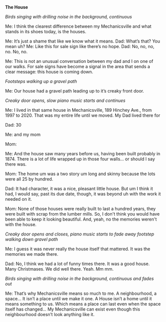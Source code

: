 **The House**

*Birds singing with drilling noise in the background, continuous*

Me: I think the clearest difference between my Mechanicsville and what stands in its shoes today, is the houses. 

Me: It’s just a shame that like we know what it means. 
Dad: What’s that? You mean uh?
Me: Like this for sale sign like there’s no hope.
Dad: No, no, no, no. No, no. 

Me: This is not an unusual conversation between my dad and I on one of our walks. For sale signs have become a signal in the area that sends a clear message: this house is coming down. 

*Footsteps walking up a gravel path*

Me: Our house had a gravel path leading up to it’s creaky front door. 

*Creaky door opens, slow piano music starts and continues*

Me: I lived in that same house in Mechanicsville, 189 Hinchey Ave., from 1997 to 2020. That was my entire life until we moved. My Dad lived there for

Dad: 30 

Me: and my mom 

Mom:

Me: And the house saw many years before us, having been built probably in 1874. There is a lot of life wrapped up in those four walls… or should I say there was. 

Mom: The home um was a two story um long and skinny because the lots were all 25 by hundred.

Dad: It had character, it was a nice, pleasant little house. But um I think it had, I would say, past its due date, though, it was beyond uh with the work it needed on it.

Mom: None of those houses were really built to last a hundred years, they were built with scrap from the lumber mills. So, I don't think you would have been able to keep it looking beautiful. And, yeah, no the memories weren't with the house.

*Creaky door opens and closes, piano music starts to fade away footstep walking down gravel path*

Me: I guess it was never really the house itself that mattered. It was the memories we made there. 

Dad: No, I think we had a lot of funny times there. It was a good house. Many Christmases. We did well there. Yeah. Mm mm.

*Birds singing with drilling noise in the background, continuous and fades out*

Me: That’s why Mechanicsville means so much to me. A neighbourhood, a space… It isn’t a place until we make it one. A House isn’t a home until it means something to us. Which means a place can last even when the space itself has changed… My Mechanicsville can exist even though this neighbourhood doesn’t look anything like it. 
